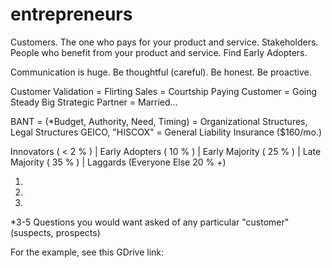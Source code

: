 # entrepreneurs

Customers. The one who pays for your product and service.
Stakeholders. People who benefit from your product and service.
Find Early Adopters.

Communication is huge. Be thoughtful (careful). Be honest. Be proactive.

Customer Validation = Flirting
Sales = Courtship
Paying Customer = Going Steady
Big Strategic Partner = Married...

BANT = (*Budget, Authority, Need, Timing) = Organizational Structures, Legal Structures
GEICO, "HISCOX" = General Liability Insurance ($160/mo.)

Innovators ( < 2 % ) | Early Adopters ( 10 % ) | Early Majority ( 25 % ) | Late Majority ( 35 % ) | Laggards (Everyone Else 20 % +)

1.
2.
3.

*3-5 Questions you would want asked of any particular "customer" (suspects, prospects) 

For the example, see this GDrive link:
